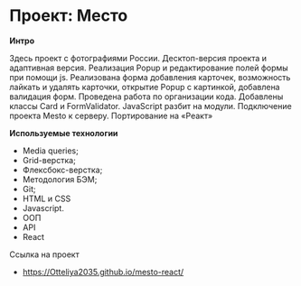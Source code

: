 # Проект: Место


**Интро**

Здесь  проект c фотографиями России.
Десктоп-версия проекта и адаптивная версия.
Реализация Popup и редактирование полей формы при помощи js.
Реализована форма добавления карточек, возможность лайкать и удалять карточки,
открытие Popup с картинкой, добавлена валидация форм. Проведена работа по организации кода.
Добавлены классы Card и FormValidator. JavaScript разбит на модули.
Подключение проекта Mesto к серверу. Портирование на «Реакт»


**Используемые технологии**
- Media queries;
- Grid-верстка;
- Флексбокс-верстка;
- Методология БЭМ;
- Git;
- HTML и CSS
- Javascript.
- ООП
- API
- React



Ссылка на проект

- https://Otteliya2035.github.io/mesto-react/
